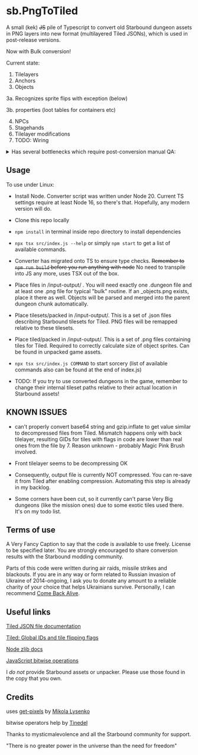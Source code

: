 # sb.PngToTiled

A small (kek) ~~JS~~ pile of Typescript to convert old Starbound dungeon assets in PNG layers into new format (multilayered Tiled JSONs), which is used in post-release versions.

Now with Bulk conversion!

Current state:

1. Tilelayers
2. Anchors
3. Objects

3a. Recognizes sprite flips with exception (below)

3b. properties (loot tables for containers etc)

4. NPCs
5. Stagehands
6. Tilelayer modifications
7. TODO: Wiring

<details>
<summary>Has several bottlenecks which require post-conversion manual QA:</summary>

- Anchors occasionally have empty blocks behind them in tilelayer, as original level designers sometimes included them in tilelayer, not in objects (thus tilelayer has no info for these blocks).

Solution: Manually check background layer at anchor locations, paint similar to neighbouring tiles if necessary.

- Objects with even tilewidth have their horizontal placement calculated only approximately. One tile for objects is selected as "anchor tile" against which other coords are calculated. While "uneven" objects do not change their position when flipped (they are flipped regarding to their "center tile"), even objects may shift one tile, or, in case of objects have anchors in corners, by width-1 number of tiles. Heuristics to calculate their position accurately seems too complex to implement.

Solution: Manually shift to required locations referring to key_with_grid PNG file (anchor tiles are painted light red). I'll try to come up with a proper solution, but so far I don't see one.


- Objects that have separate sprites for different placements (as opposed to simply flipping single sprite horizontally) use tile with default orientation after conversion. Meaning they can possibly lack mount points, hang in the air or overlap solid blocks, leading to log errors when spawning in-game.

Solution: Manually check such objects and replace with appropriate `_orientationN` versions from the same tileset. Most common cases include light sources (example: glitch torches), diagonal supports (example: wooden, foundry etc), signs (example: glitch village signs).

- Old dungeon chunks use a limited number of preset stagehands. Meaning that, for example, "objectrracker" stagehands (used for tracking player stealing blocks from villages) are bigger/smaller than needed (usually bigger).

Solution: Manually adjust size of stagehands after conversion to include required constructions but exclude unnecessary space.

- Biome trees and biome items (always?) tend to have a width of 2 blocks (16 pixels), but are often placed at adjacent blocks in old dungeon chunks. This will obviously lead to some of them being always unable to spawn exactly as painter in the chunk.

Solution: Manually remove some of BTs/BIs after conversion to eliminate spawn overlaps. Needs manual experimenting on models to figure out optimal strategy. You're welcome to share your findings :)

</details>

## Usage

To use under Linux:

- Install Node.
  Converter script was written under Node 20. Current TS settings require at least Node 16, so there's that. Hopefully, any modern version will do.
- Clone this repo locally
- `npm install` in terminal inside repo directory to install dependencies
- `npx tsx src/index.js --help` or simply `npm start` to get a list of available commands.
- Converter has migrated onto TS to ensure type checks. ~~Remember to `npm run build` before you run anything with node~~ No need to transpile into JS any more, uses TSX out of the box.
- Place files in /input-output/ . You will need exactly one .dungeon file and at least one .png file for typical "bulk" routine. If an _objects.png exists, place it there as well. Objects will be parsed and merged into the parent dungeon chunk automatically.
- Place tilesets/packed in /input-output/. This is a set of .json files describing Starbound tilesets for Tiled. PNG files will be remapped relative to these tilesets.
- Place tiled/packed in /input-output/. This is a set of .png files containing tiles for Tiled. Required to correctly calculate size of object sprites. Can be found in unpacked game assets.
- `npx tsx src/index.js COMMAND` to start sorcery (list of available commands also can be found at the end of index.js)

- TODO: If you try to use converted dungeons in the game, remember to change their internal tileset paths relative to their actual location in Starbound assets!

## KNOWN ISSUES

- can't properly convert base64 string and gzip.inflate to get value similar to decompressed files from Tiled. Mismatch happens only with back tilelayer, resulting GIDs for tiles with flags in code are lower than real ones from the file by 7. Reason unknown - probably Magic Pink Brush involved.

- Front tilelayer seems to be decompressing OK

- Consequently, output file is currently NOT compressed. You can re-save it from Tiled after enabling compression. Automating this step is already in my backlog.

- Some corners have been cut, so it currently can't parse Very Big dungeons (like the mission ones) due to some exotic tiles used there. It's on my todo list.

## Terms of use

A Very Fancy Caption to say that the code is available to use freely. License to be specified later. You are strongly encouraged to share conversion results with the Starbound modding community.

Parts of this code were written during air raids, missile strikes and blackouts. If you are in any way or form related to Russian invasion of Ukraine of 2014-ongoing, I ask you to donate any amount to a reliable charity of your choice that helps Ukrainians survive. Personally, I can recommend [Come Back Alive](https://savelife.in.ua/en/donate-en/).

## Useful links

[Tiled JSON file documentation](https://doc.mapeditor.org/en/latest/reference/json-map-format)

[Tiled: Global IDs and tile flipping flags](https://doc.mapeditor.org/en/latest/reference/global-tile-ids/)

[Node zlib docs](https://nodejs.org/api/zlib.html#class-zlibinflate)

[JavaScript bitwise operations](https://www.w3schools.com/js/js_bitwise.asp)

I _do not_ provide Starbound assets or unpacker. Please use those found in the copy that you own.

## Credits

uses [get-pixels](https://www.npmjs.com/package/get-pixels) by [Mikola Lysenko](https://github.com/mikolalysenko)

bitwise operators help by [Tinedel](https://github.com/tinedel)

Thanks to mysticmalevolence and all the Starbound community for support.

"There is no greater power in the universe than the need for freedom"